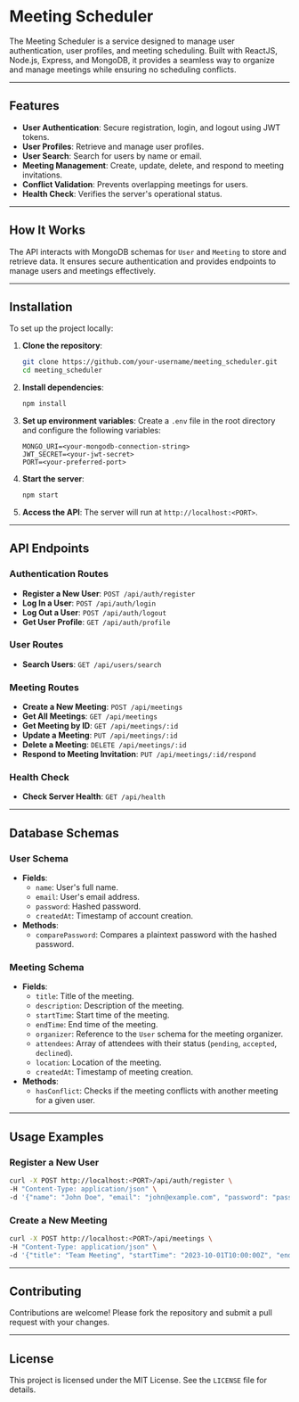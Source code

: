 # Meeting Scheduler 

The Meeting Scheduler is a service designed to manage user authentication, user profiles, and meeting scheduling. Built with ReactJS, Node.js, Express, and MongoDB, it provides a seamless way to organize and manage meetings while ensuring no scheduling conflicts.

---

## **Features**

- **User Authentication**: Secure registration, login, and logout using JWT tokens.
- **User Profiles**: Retrieve and manage user profiles.
- **User Search**: Search for users by name or email.
- **Meeting Management**: Create, update, delete, and respond to meeting invitations.
- **Conflict Validation**: Prevents overlapping meetings for users.
- **Health Check**: Verifies the server's operational status.

---

## **How It Works**

The API interacts with MongoDB schemas for `User` and `Meeting` to store and retrieve data. It ensures secure authentication and provides endpoints to manage users and meetings effectively.

---

## **Installation**

To set up the project locally:

1. **Clone the repository**:

   ```bash
   git clone https://github.com/your-username/meeting_scheduler.git
   cd meeting_scheduler
   ```

2. **Install dependencies**:

   ```bash
   npm install
   ```

3. **Set up environment variables**:
   Create a `.env` file in the root directory and configure the following variables:

   ```
   MONGO_URI=<your-mongodb-connection-string>
   JWT_SECRET=<your-jwt-secret>
   PORT=<your-preferred-port>
   ```

4. **Start the server**:

   ```bash
   npm start
   ```

5. **Access the API**:
   The server will run at `http://localhost:<PORT>`.

---

## **API Endpoints**

### **Authentication Routes**

- **Register a New User**: `POST /api/auth/register`
- **Log In a User**: `POST /api/auth/login`
- **Log Out a User**: `POST /api/auth/logout`
- **Get User Profile**: `GET /api/auth/profile`

### **User Routes**

- **Search Users**: `GET /api/users/search`

### **Meeting Routes**

- **Create a New Meeting**: `POST /api/meetings`
- **Get All Meetings**: `GET /api/meetings`
- **Get Meeting by ID**: `GET /api/meetings/:id`
- **Update a Meeting**: `PUT /api/meetings/:id`
- **Delete a Meeting**: `DELETE /api/meetings/:id`
- **Respond to Meeting Invitation**: `PUT /api/meetings/:id/respond`

### **Health Check**

- **Check Server Health**: `GET /api/health`

---

## **Database Schemas**

### **User Schema**

- **Fields**:
  - `name`: User's full name.
  - `email`: User's email address.
  - `password`: Hashed password.
  - `createdAt`: Timestamp of account creation.
- **Methods**:
  - `comparePassword`: Compares a plaintext password with the hashed password.

### **Meeting Schema**

- **Fields**:
  - `title`: Title of the meeting.
  - `description`: Description of the meeting.
  - `startTime`: Start time of the meeting.
  - `endTime`: End time of the meeting.
  - `organizer`: Reference to the `User` schema for the meeting organizer.
  - `attendees`: Array of attendees with their status (`pending`, `accepted`, `declined`).
  - `location`: Location of the meeting.
  - `createdAt`: Timestamp of meeting creation.
- **Methods**:
  - `hasConflict`: Checks if the meeting conflicts with another meeting for a given user.

---

## **Usage Examples**

### **Register a New User**

```bash
curl -X POST http://localhost:<PORT>/api/auth/register \
-H "Content-Type: application/json" \
-d '{"name": "John Doe", "email": "john@example.com", "password": "password123"}'
```

### **Create a New Meeting**

```bash
curl -X POST http://localhost:<PORT>/api/meetings \
-H "Content-Type: application/json" \
-d '{"title": "Team Meeting", "startTime": "2023-10-01T10:00:00Z", "endTime": "2023-10-01T11:00:00Z", "attendees": ["jane@example.com"]}'
```

---

## **Contributing**

Contributions are welcome! Please fork the repository and submit a pull request with your changes.

---

## **License**

This project is licensed under the MIT License. See the `LICENSE` file for details.
